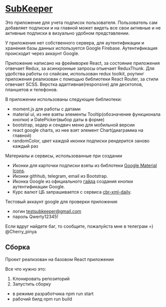 # [SubKeeper](https://subkeeper-b64b3.web.app/)

Это приложение для учета подписок пользователя. Пользователь сам добавляет подписки и на главной может видеть все свои активные и не активные подписки в визуально удобном представлении.

У приложения нет собственного сервера, для аутентификации и хранения базы данных используется Google Firebase. Аутентификация происходит через аккаунт Google.

Приложение написано на фреймворке React, за состояние приложения отвечает Redux, за асинхронные запросы отыечает ReduxThunk. Для удобства работы со слайсам, использован redux toolkit, роутинг приложения реализован с помощью библиотеки React Router, за стили отвечает SCSS. Верстка адаптивная(responsive) для десктопов, планшетов и телефонов.

В приложении использованы следующие библиотеки:
- moment.js для работы с датами
- material ui, из нее взяты элементы Tooltip(обозначение функционала кнопки) и DatePicker(выбор даты в форме)
- bootstrap, хедер и сендвич меню для мобильной версии
- react google charts, из нее взят элемент Chart(диаграмма на главной)
- randomColor, цвет каждой иконки подписки рендерится заново каждый раз

Материалы и сервисы, использованные при создании

- Иконки для карточки подписки взяты из библотеки [Google Material Icons](https://fonts.google.com/icons).
- Иконки githhub, telegram, email из Bootstrap.
- Иконка Google из официального [гайда](https://developers.google.com/identity/sign-in/web/build-button) создания кнопки аутентификации Google.
- Курс валют ЦБ запрашивается с сервиса [cbr-xml-daily](https://www.cbr-xml-daily.ru/).

Тестовый аккаунт google для проверки приложения

- логин testsubkeeper@gmail.com
- пароль Qwerty12345!

Если вдруг найдете баг, то сообщите, пожалуйста мне в телеграм =)
@Cherry_pinya

## Сборка

Проект реализован на базовом React приложении

Все что нужно это:

1. Клонировать репозиторий 
2. Запустить сборку
 * в режиме разработчика npm run start
 * рабочий билд npm run build

